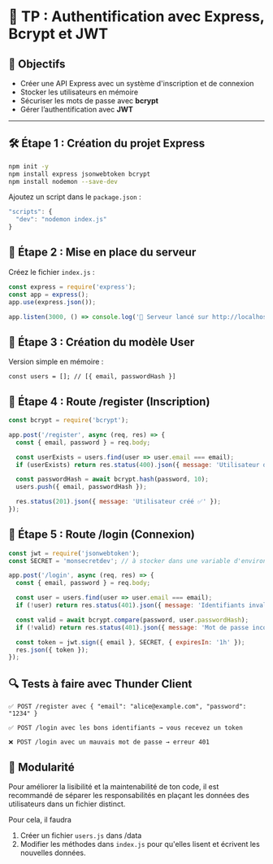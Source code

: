 # 🔐 TP : Authentification avec Express, Bcrypt et JWT

## 🎯 Objectifs

- Créer une API Express avec un système d'inscription et de connexion
- Stocker les utilisateurs en mémoire
- Sécuriser les mots de passe avec **bcrypt**
- Gérer l’authentification avec **JWT**

---

## 🛠️ Étape 1 : Création du projet Express

```bash
npm init -y
npm install express jsonwebtoken bcrypt
npm install nodemon --save-dev
```

Ajoutez un script dans le `package.json` :
```js
"scripts": {
  "dev": "nodemon index.js"
}
```

## 📁 Étape 2 : Mise en place du serveur

Créez le fichier `index.js` :

```js
const express = require('express');
const app = express();
app.use(express.json());

app.listen(3000, () => console.log('🚀 Serveur lancé sur http://localhost:3000'));

```

## 👤 Étape 3 : Création du modèle User

Version simple en mémoire :

```
const users = []; // [{ email, passwordHash }]
```

## 🔐 Étape 4 : Route /register (Inscription)

```js
const bcrypt = require('bcrypt');

app.post('/register', async (req, res) => {
  const { email, password } = req.body;

  const userExists = users.find(user => user.email === email);
  if (userExists) return res.status(400).json({ message: 'Utilisateur déjà inscrit' });

  const passwordHash = await bcrypt.hash(password, 10);
  users.push({ email, passwordHash });

  res.status(201).json({ message: 'Utilisateur créé ✅' });
});
```

## 🔑 Étape 5 : Route /login (Connexion)

```js
const jwt = require('jsonwebtoken');
const SECRET = 'monsecretdev'; // à stocker dans une variable d'environnement normalement. Bonus 

app.post('/login', async (req, res) => {
  const { email, password } = req.body;

  const user = users.find(user => user.email === email);
  if (!user) return res.status(401).json({ message: 'Identifiants invalides' });

  const valid = await bcrypt.compare(password, user.passwordHash);
  if (!valid) return res.status(401).json({ message: 'Mot de passe incorrect' });

  const token = jwt.sign({ email }, SECRET, { expiresIn: '1h' });
  res.json({ token });
});

```

## 🔍 Tests à faire avec Thunder Client

    ✅ POST /register avec { "email": "alice@example.com", "password": "1234" }

    ✅ POST /login avec les bons identifiants → vous recevez un token

    ❌ POST /login avec un mauvais mot de passe → erreur 401

## 🧹 Modularité 

Pour améliorer la lisibilité et la maintenabilité de ton code, il est recommandé de séparer les responsabilités en plaçant les données des utilisateurs dans un fichier distinct. 

Pour cela, il faudra 
1. Créer un fichier `users.js` dans /data
2. Modifier les méthodes dans `index.js` pour qu'elles lisent et écrivent les nouvelles données.  





